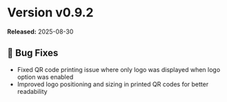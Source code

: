 # Version v0.9.2 
**Released:** 2025-08-30

## 🐛 Bug Fixes

- Fixed QR code printing issue where only logo was displayed when logo option was enabled
- Improved logo positioning and sizing in printed QR codes for better readability